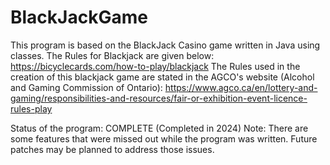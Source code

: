 # BlackJackGame
This program is based on the BlackJack Casino game written in Java using classes.
The Rules for Blackjack are given below:
https://bicyclecards.com/how-to-play/blackjack
The Rules used in the creation of this blackjack game are stated in the AGCO's website (Alcohol and Gaming Commission of Ontario):
https://www.agco.ca/en/lottery-and-gaming/responsibilities-and-resources/fair-or-exhibition-event-licence-rules-play

Status of the program: COMPLETE (Completed in 2024)
Note: There are some features that were missed out while the program was written. Future patches may be planned to address those issues.
